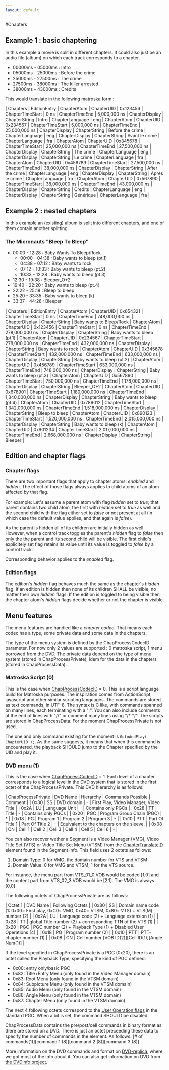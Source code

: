 ```yaml
---
layout: default
---
```

#Chapters

## Example 1 : basic chaptering

In this example a movie is split in different chapters. It could also just be an audio file (album) on which each track corresponds to a chapter.

*   00000ms - 05000ms : Intro
*   05000ms - 25000ms : Before the crime
*   25000ms - 27500ms : The crime
*   27500ms - 38000ms : The killer arrested
*   38000ms - 43000ms : Credits

This would translate in the following matroska form :

| Chapters |
 EditionEntry |
 ChapterAtom |
 ChapterUID | 0x123456 |
 ChapterTimeStart | 0 ns |
 ChapterTimeEnd | 5,000,000 ns |
 ChapterDisplay |
 ChapterString | Intro |
 ChapterLanguage | eng |
 ChapterAtom |
 ChapterUID | 0x234567 |
 ChapterTimeStart | 5,000,000 ns |
 ChapterTimeEnd | 25,000,000 ns |
 ChapterDisplay |
 ChapterString | Before the crime |
 ChapterLanguage | eng |
 ChapterDisplay |
 ChapterString | Avant le crime |
 ChapterLanguage | fra |
 ChapterAtom |
 ChapterUID | 0x345678 |
 ChapterTimeStart | 25,000,000 ns |
 ChapterTimeEnd | 27,500,000 ns |
 ChapterDisplay |
 ChapterString | The crime |
 ChapterLanguage | eng |
 ChapterDisplay |
 ChapterString | Le crime |
 ChapterLanguage | fra |
 ChapterAtom |
 ChapterUID | 0x456789 |
 ChapterTimeStart | 27,500,000 ns |
 ChapterTimeEnd | 38,000,000 ns |
 ChapterDisplay |
 ChapterString | After the crime |
 ChapterLanguage | eng |
 ChapterDisplay |
 ChapterString | Après le crime |
 ChapterLanguage | fra |
 ChapterAtom |
 ChapterUID | 0x567890 |
 ChapterTimeStart | 38,000,000 ns |
 ChapterTimeEnd | 43,000,000 ns |
 ChapterDisplay |
 ChapterString | Credits |
 ChapterLanguage | eng |
 ChapterDisplay |
 ChapterString | Générique |
 ChapterLanguage | fra |

## Example 2 : nested chapters

In this example an (existing) album is split into different chapters, and one of them contain another splitting.

### The Micronauts "Bleep To Bleep"

*   00:00 - 12:28 : Baby Wants To Bleep/Rock
    *   00:00 - 04:38 : Baby wants to bleep (pt.1)
    *   04:38 - 07:12 : Baby wants to rock
    *   07:12 - 10:33 : Baby wants to bleep (pt.2)
    *   10:33 - 12:28 : Baby wants to bleep (pt.3)
*   12:30 - 19:38 : Bleeper_O+2
*   19:40 - 22:20 : Baby wants to bleep (pt.4)
*   22:22 - 25:18 : Bleep to bleep
*   25:20 - 33:35 : Baby wants to bleep (k)
*   33:37 - 44:28 : Bleeper

| Chapters |
 EditionEntry |
 ChapterAtom |
 ChapterUID | 0x654321 |
 ChapterTimeStart | 0 ns |
 ChapterTimeEnd | 748,000,000 ns |
 ChapterDisplay |
 ChapterString | Baby wants to Bleep/Rock |
 ChapterAtom |
 ChapterUID | 0x123456 |
 ChapterTimeStart | 0 ns |
 ChapterTimeEnd | 278,000,000 ns |
 ChapterDisplay |
 ChapterString | Baby wants to bleep (pt.1) |
 ChapterAtom |
 ChapterUID | 0x234567 |
 ChapterTimeStart | 278,000,000 ns |
 ChapterTimeEnd | 432,000,000 ns |
 ChapterDisplay |
 ChapterString | Baby wants to rock |
 ChapterAtom |
 ChapterUID | 0x345678 |
 ChapterTimeStart | 432,000,000 ns |
 ChapterTimeEnd | 633,000,000 ns |
 ChapterDisplay |
 ChapterString | Baby wants to bleep (pt.2) |
 ChapterAtom |
 ChapterUID | 0x456789 |
 ChapterTimeStart | 633,000,000 ns |
 ChapterTimeEnd | 748,000,000 ns |
 ChapterDisplay |
 ChapterString | Baby wants to bleep (pt.3) |
 ChapterAtom |
 ChapterUID | 0x567890 |
 ChapterTimeStart | 750,000,000 ns |
 ChapterTimeEnd | 1,178,000,000 ns |
 ChapterDisplay |
 ChapterString | Bleeper_O+2 |
 ChapterAtom |
 ChapterUID | 0x678901 |
 ChapterTimeStart | 1,180,000,000 ns |
 ChapterTimeEnd | 1,340,000,000 ns |
 ChapterDisplay |
 ChapterString | Baby wants to bleep (pt.4) |
 ChapterAtom |
 ChapterUID | 0x789012 |
 ChapterTimeStart | 1,342,000,000 ns |
 ChapterTimeEnd | 1,518,000,000 ns |
 ChapterDisplay |
 ChapterString | Bleep to bleep |
 ChapterAtom |
 ChapterUID | 0x890123 |
 ChapterTimeStart | 1,520,000,000 ns |
 ChapterTimeEnd | 2,015,000,000 ns |
 ChapterDisplay |
 ChapterString | Baby wants to bleep (k) |
 ChapterAtom |
 ChapterUID | 0x901234 |
 ChapterTimeStart | 2,017,000,000 ns |
 ChapterTimeEnd | 2,668,000,000 ns |
 ChapterDisplay |
 ChapterString | Bleeper |

## Edition and chapter flags

### Chapter flags

There are two important flags that apply to chapter atoms: _enabled_ and _hidden_. The effect of those flags always applies to child atoms of an atom affected by that flag.

For example: Let's assume a parent atom with flag _hidden_ set to _true_; that parent contains two child atom, the first with _hidden_ set to _true_ as well and the second child with the flag either set to _false_ or not present at all (in which case the default value applies, and that again is _false_).

As the parent is hidden all of its children are initially hidden as well. However, when a control track toggles the parent's _hidden_ flag to _false_ then only the the parent and its second child will be visible. The first child's explicitely set flag retains its value until its value is toggled to _false_ by a control track.

Corresponding behavior applies to the _enabled_ flag.

### Edition flags

The edition's _hidden_ flag behaves much the same as the chapter's _hidden_ flag: if an edition is hidden then none of its children SHALL be visible, no matter their own _hidden_ flags. If the edition is toggled to being visible then the chapter atom's _hidden_ flags decide whether or not the chapter is visible.

## Menu features

The menu features are handled like a _chapter codec_. That means each codec has a type, some private data and some data in the chapters.

The type of the menu system is defined by the ChapProcessCodecID parameter. For now only 2 values are supported : 0 matroska script, 1 menu borrowed from the DVD. The private data depend on the type of menu system (stored in ChapProcessPrivate), idem for the data in the chapters (stored in ChapProcessData).

### Matroska Script (0)

This is the case when [ChapProcessCodecID]({{site.baseurl}}/index.html#ChapProcessCodecID) = 0\. This is a script language build for Matroska purposes. The inspiration comes from ActionScript, javascript and other similar scripting languages. The commands are stored as text commands, in UTF-8\. The syntax is C like, with commands spanned on many lines, each terminating with a ";". You can also include comments at the end of lines with "//" or comment many lines using "/* */". The scripts are stored in ChapProcessData. For the moment ChapProcessPrivate is not used.

The one and only command existing for the moment is `GotoAndPlay( ChapterUID );`. As the same suggests, it means that when this command is encountered, the playback SHOULD jump to the Chapter specified by the UID and play it.

### DVD menu (1)

This is the case when [ChapProcessCodecID]({{site.baseurl}}/index.html#ChapProcessCodecID) = 1\. Each level of a chapter corresponds to a logical level in the DVD system that is stored in the first octet of the ChapProcessPrivate. This DVD hierarchy is as follows:


| ChapProcessPrivate | DVD Name | Hierarchy | Commands Possible | Comment |
| 0x30 | SS | DVD domain | - | First Play, Video Manager, Video Title |
| 0x2A | LU | Language Unit | - | Contains only PGCs |
| 0x28 | TT | Title | - | Contains only PGCs |
| 0x20 | PGC | Program Group Chain (PGC) | * |
| 0x18 | PG | Program 1 | Program 2 | Program 3 | - |
| 0x10 | PTT | Part Of Title 1 | Part Of Title 2 | - | Equivalent to the chapters on the sleeve. |
| 0x08 | CN | Cell 1 | Cell 2 | Cell 3 | Cell 4 | Cell 5 | Cell 6 | - |


You can also recover wether a Segment is a Video Manager (VMG), Video Title Set (VTS) or Video Title Set Menu (VTSM) from the [ChapterTranslateID]({{site.baseurl}}/index.html#ChapterTranslateID) element found in the Segment Info. This field uses 2 octets as follows:

1.  Domain Type: 0 for VMG, the domain number for VTS and VTSM
2.  Domain Value: 0 for VMG and VTSM, 1 for the VTS source.

For instance, the menu part from VTS_01_0.VOB would be coded [1,0] and the content part from VTS_02_3.VOB would be [2,1]. The VMG is always [0,0]

The following octets of ChapProcessPrivate are as follows:


| Octet 1 | DVD Name | Following Octets |
| 0x30 | SS | Domain name code (1: 0x00= First play, 0xC0= VMG, 0x40= VTSM, 0x80= VTS) + VTS(M) number (2) |
| 0x2A | LU | Language code (2) + Language extension (1) |
| 0x28 | TT | global Title number (2) + corresponding TTN of the VTS (1) |
| 0x20 | PGC | PGC number (2) + Playback Type (1) + Disabled User Operations (4) |
| 0x18 | PG | Program number (2) |
| 0x10 | PTT | PTT-chapter number (1) |
| 0x08 | CN | Cell number [VOB ID(2)][Cell ID(1)][Angle Num(1)] |


If the level specified in ChapProcessPrivate is a PGC (0x20), there is an octet called the Playback Type, specifying the kind of PGC defined:

*   0x00: entry only/basic PGC
*   0x82: Title+Entry Menu (only found in the Video Manager domain)
*   0x83: Root Menu (only found in the VTSM domain)
*   0x84: Subpicture Menu (only found in the VTSM domain)
*   0x85: Audio Menu (only found in the VTSM domain)
*   0x86: Angle Menu (only found in the VTSM domain)
*   0x87: Chapter Menu (only found in the VTSM domain)

The next 4 following octets correspond to the [User Operation flags](http://dvd.sourceforge.net/dvdinfo/uops.html) in the standard PGC. When a bit is set, the command SHOULD be disabled.

ChapProcessData contains the pre/post/cell commands in binary format as there are stored on a DVD. There is just an octet preceeding these data to specify the number of commands in the element. As follows: [# of commands(1)][command 1 (8)][command 2 (8)][command 3 (8)].

More information on the DVD commands and format on [DVD-replica](http://www.dvd-replica.com/DVD/), where we got most of the info about it. You can also get information on DVD from [the DVDinfo project](http://dvd.sourceforge.net/dvdinfo/).